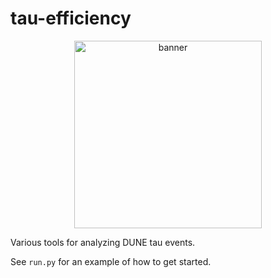 # tau-efficiency

<p align="center">
  <img src="https://raw.githubusercontent.com/tylerlabree/tau-efficiency/blob/main/docs/assets/nu-tau.svg"  width="300" height="300" alt="banner"/>
</p>

Various tools for analyzing DUNE tau events.

See `run.py` for an example of how to get started.
